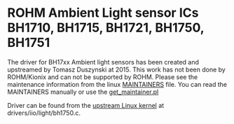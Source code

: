 # ROHM Ambient Light sensor ICs BH1710, BH1715, BH1721, BH1750, BH1751

The driver for BH17xx Ambient light sensors has been created and upstreamed by
Tomasz Duszynski at 2015. This work has not been done by ROHM/Kionix and can
not be supported by ROHM. Please see the maintenance information from the linux
[MAINTAINERS](https://git.kernel.org/pub/scm/linux/kernel/git/torvalds/linux.git/tree/MAINTAINERS) file. You can read the MAINTAINERS manually or use the [get_maintainer.pl](https://git.kernel.org/pub/scm/linux/kernel/git/torvalds/linux.git/tree/scripts/get_maintainer.pl)

Driver can be found from the [upstream Linux kernel](https://www.kernel.org) at drivers/iio/light/bh1750.c.


